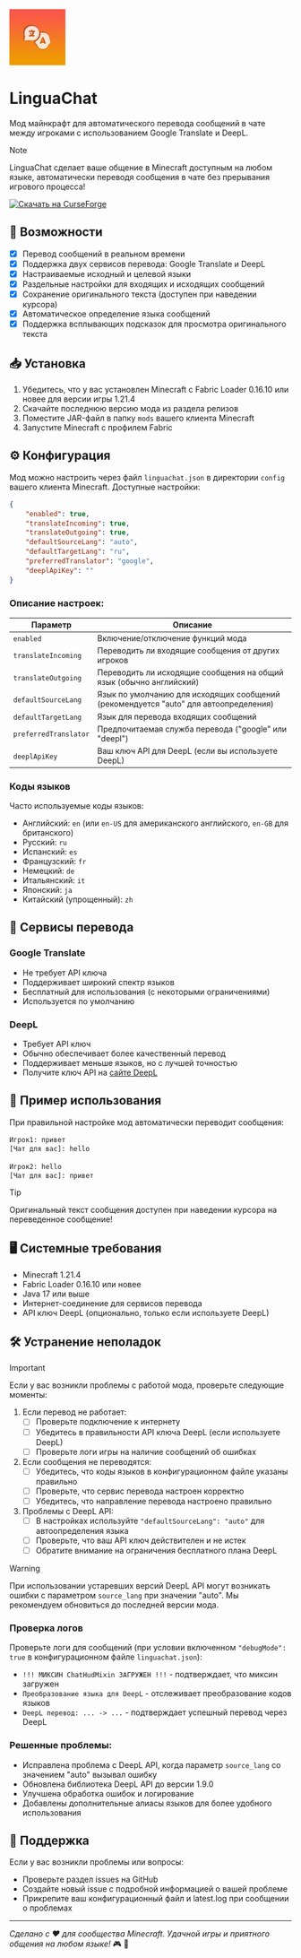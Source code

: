 <img alt="Icon" width=100 src="https://raw.githubusercontent.com/Lintech-1/LinguaChat/refs/heads/main/src/main/resources/assets/linguachat/linguachat.png">

# LinguaChat

Мод майнкрафт для автоматического перевода сообщений в чате между игроками с использованием Google Translate и DeepL.

> [!NOTE]
> LinguaChat сделает ваше общение в Minecraft доступным на любом языке, автоматически переводя сообщения в чате без прерывания игрового процесса!

[![Скачать на CurseForge](https://img.shields.io/curseforge/dt/1215804?label=Скачать%20на%20CurseForge&logo=curseforge)](https://www.curseforge.com/minecraft/mc-mods/linguachat)


## 🌟 Возможности

- [x] Перевод сообщений в реальном времени
- [x] Поддержка двух сервисов перевода: Google Translate и DeepL
- [x] Настраиваемые исходный и целевой языки
- [x] Раздельные настройки для входящих и исходящих сообщений
- [x] Сохранение оригинального текста (доступен при наведении курсора)
- [x] Автоматическое определение языка сообщений
- [x] Поддержка всплывающих подсказок для просмотра оригинального текста

## 📥 Установка

1. Убедитесь, что у вас установлен Minecraft с Fabric Loader 0.16.10 или новее для версии игры 1.21.4
2. Скачайте последнюю версию мода из раздела релизов
3. Поместите JAR-файл в папку `mods` вашего клиента Minecraft
4. Запустите Minecraft с профилем Fabric

## ⚙️ Конфигурация

Мод можно настроить через файл `linguachat.json` в директории `config` вашего клиента Minecraft. Доступные настройки:

```json
{
    "enabled": true,
    "translateIncoming": true,
    "translateOutgoing": true,
    "defaultSourceLang": "auto",
    "defaultTargetLang": "ru",
    "preferredTranslator": "google",
    "deeplApiKey": ""
}
```

### Описание настроек:

| Параметр | Описание |
| --- | --- |
| `enabled` | Включение/отключение функций мода |
| `translateIncoming` | Переводить ли входящие сообщения от других игроков |
| `translateOutgoing` | Переводить ли исходящие сообщения на общий язык (обычно английский) |
| `defaultSourceLang` | Язык по умолчанию для исходящих сообщений (рекомендуется "auto" для автоопределения) |
| `defaultTargetLang` | Язык для перевода входящих сообщений |
| `preferredTranslator` | Предпочитаемая служба перевода ("google" или "deepl") |
| `deeplApiKey` | Ваш ключ API для DeepL (если вы используете DeepL) |

### Коды языков

Часто используемые коды языков:
- Английский: `en` (или `en-US` для американского английского, `en-GB` для британского)
- Русский: `ru`
- Испанский: `es`
- Французский: `fr`
- Немецкий: `de`
- Итальянский: `it`
- Японский: `ja`
- Китайский (упрощенный): `zh`

## 🔄 Сервисы перевода

### Google Translate
- Не требует API ключа
- Поддерживает широкий спектр языков
- Бесплатный для использования (с некоторыми ограничениями)
- Используется по умолчанию

### DeepL
- Требует API ключ
- Обычно обеспечивает более качественный перевод
- Поддерживает меньше языков, но с лучшей точностью
- Получите ключ API на [сайте DeepL](https://www.deepl.com/pro-api)

## 📝 Пример использования

При правильной настройке мод автоматически переводит сообщения:

```
Игрок1: привет
[Чат для вас]: hello

Игрок2: hello
[Чат для вас]: привет
```

> [!TIP]
> Оригинальный текст сообщения доступен при наведении курсора на переведенное сообщение!

## 🖥️ Системные требования

- Minecraft 1.21.4
- Fabric Loader 0.16.10 или новее
- Java 17 или выше
- Интернет-соединение для сервисов перевода
- API ключ DeepL (опционально, только если используете DeepL)

## 🛠️ Устранение неполадок

> [!IMPORTANT]
> Если у вас возникли проблемы с работой мода, проверьте следующие моменты:

1. Если перевод не работает:
   - [ ] Проверьте подключение к интернету
   - [ ] Убедитесь в правильности API ключа DeepL (если используете DeepL)
   - [ ] Проверьте логи игры на наличие сообщений об ошибках

2. Если сообщения не переводятся:
   - [ ] Убедитесь, что коды языков в конфигурационном файле указаны правильно
   - [ ] Проверьте, что сервис перевода настроен корректно
   - [ ] Убедитесь, что направление перевода настроено правильно

3. Проблемы с DeepL API:
   - [ ] В настройках используйте `"defaultSourceLang": "auto"` для автоопределения языка
   - [ ] Проверьте, что ваш API ключ действителен и не истек
   - [ ] Обратите внимание на ограничения бесплатного плана DeepL

> [!WARNING]
> При использовании устаревших версий DeepL API могут возникать ошибки с параметром `source_lang` при значении "auto". Мы рекомендуем обновиться до последней версии мода.

### Проверка логов

Проверьте логи для сообщений (при условии включенном `"debugMode": true` в конфигурационном файле `linguachat.json`):
- `!!! МИКСИН ChatHudMixin ЗАГРУЖЕН !!!` - подтверждает, что миксин загружен
- `Преобразование языка для DeepL` - отслеживает преобразование кодов языков
- `DeepL перевод: ... -> ...` - подтверждает успешный перевод через DeepL

### Решенные проблемы:

- Исправлена проблема с DeepL API, когда параметр `source_lang` со значением "auto" вызывал ошибку
- Обновлена библиотека DeepL API до версии 1.9.0
- Улучшена обработка ошибок и логирование
- Добавлены дополнительные алиасы языков для более удобного использования

## 📢 Поддержка

Если у вас возникли проблемы или вопросы:
- Проверьте раздел issues на GitHub
- Создайте новый issue с подробной информацией о вашей проблеме
- Прикрепите ваш конфигурационный файл и latest.log при сообщении о проблемах

---

*Сделано с ❤️ для сообщества Minecraft. Удачной игры и приятного общения на любом языке!* :video_game: :speech_balloon: 
